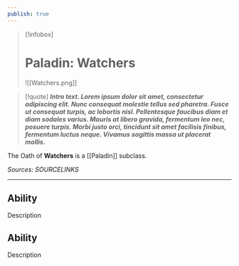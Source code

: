```yaml
---
publish: true
---
```

> [!infobox]
> # Paladin: Watchers
> ![[Watchers.png]]

> [!quote]
> **_Intro text. Lorem ipsum dolor sit amet, consectetur adipiscing elit. Nunc consequat molestie tellus sed pharetra. Fusce ut consequat turpis, ac lobortis nisl. Pellentesque faucibus diam et diam sodales varius. Mauris at libero gravida, fermentum leo nec, posuere turpis. Morbi justo orci, tincidunt sit amet facilisis finibus, fermentum luctus neque. Vivamus sagittis massa ut placerat mollis._**

The Oath of **Watchers** is a [[Paladin]] subclass.

*Sources: SOURCELINKS*
***
## Ability
Description
## Ability
Description